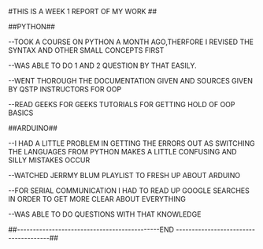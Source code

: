 #THIS IS A WEEK 1 REPORT OF MY WORK ##

##PYTHON##

--TOOK A COURSE ON PYTHON A MONTH AGO,THERFORE I REVISED THE SYNTAX AND OTHER SMALL CONCEPTS FIRST

--WAS ABLE TO DO 1 AND 2 QUESTION BY THAT EASILY.

--WENT THOROUGH THE DOCUMENTATION GIVEN AND SOURCES GIVEN BY QSTP INSTRUCTORS FOR OOP 

--READ GEEKS FOR GEEKS TUTORIALS FOR GETTING HOLD OF OOP BASICS

##ARDUINO##

--I HAD A LITTLE PROBLEM IN  GETTING THE ERRORS OUT AS SWITCHING THE LANGUAGES FROM PYTHON MAKES A LITTLE CONFUSING AND SILLY MISTAKES OCCUR

--WATCHED JERRMY BLUM PLAYLIST TO FRESH UP ABOUT ARDUINO

--FOR SERIAL COMMUNICATION I HAD TO READ UP GOOGLE SEARCHES IN ORDER TO GET MORE CLEAR ABOUT EVERYTHING

--WAS ABLE TO DO QUESTIONS WITH THAT KNOWLEDGE

##---------------------------------------------END --------------------------------------##
